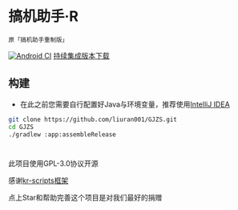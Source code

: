 # 搞机助手·R
`原「搞机助手重制版」`

[![Android CI](https://github.com/liuran001/GJZS/actions/workflows/android.yml/badge.svg?branch=main)](https://install.appcenter.ms/users/liuran001/apps/gao3-ji1-zhu4-shou3-r/distribution_groups/%e6%90%9e%e6%9c%ba%e5%8a%a9%e6%89%8b%c2%b7r)
[持续集成版本下载](https://install.appcenter.ms/users/liuran001/apps/gao3-ji1-zhu4-shou3-r/distribution_groups/%e6%90%9e%e6%9c%ba%e5%8a%a9%e6%89%8b%c2%b7r)

## 构建
- 在此之前您需要自行配置好Java与环境变量，推荐使用[IntelliJ IDEA](https://www.jetbrains.com/zh-cn/idea/)

```bash
git clone https://github.com/liuran001/GJZS.git
cd GJZS
./gradlew :app:assembleRelease
```

#

此项目使用GPL-3.0协议开源

感谢[kr-scripts框架](https://github.com/helloklf/kr-scripts)

点上Star和帮助完善这个项目是对我们最好的捐赠
